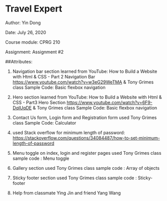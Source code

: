 
# Travel Expert

Author: Yin Dong

Date: July 26, 2020

Course module: CPRG 210

Assignment: Assignment #2 


##Attributes:

1. Navigation bar section learned from YouTube: 
    How to Build a Website with Html & CSS - Part 2 Navigation Bar
    https://www.youtube.com/watch?v=w3eG29WeTMA
    &
    Tony Grimes class Sample Code: Basic flexbox navigation


2. Hero section learned from YouTube:
    How to Build a Website with Html & CSS - Part3 Hero Section
    https://www.youtube.com/watch?v=6F9-DqIUqDE
     &
    Tony Grimes class Sample Code: Basic flexbox navigation


3. Contact Us form, Login form and Registration form used Tony Grimes class Sample Code: Calculator

4. used Stack overflow for minimum length of password:
   https://stackoverflow.com/questions/34084487/how-to-set-minimum-length-of-password

5. Menu toggle on index, login and register pages used Tony Grimes class sample code : Menu toggle


6. Gallery section used Tony Grimes class sample code : Array of objects

7. Sticky footer section used Tony Grimes class sample code : Sticky-footer

8. Help from classmate Ying Jin and friend Yang Wang
